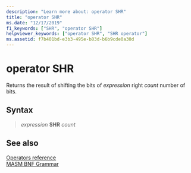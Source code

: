 ```yaml
---
description: "Learn more about: operator SHR"
title: "operator SHR"
ms.date: "12/17/2019"
f1_keywords: ["SHR", "operator SHR"]
helpviewer_keywords: ["operator SHR", "SHR operator"]
ms.assetid: f7b401bd-e3b3-495e-b83d-b6b9cde0a30d
---
```

# operator SHR

Returns the result of shifting the bits of *expression* right *count* number of bits.

## Syntax

> *expression* **SHR** *count*

## See also

[Operators reference](operators-reference.md)\
[MASM BNF Grammar](masm-bnf-grammar.md)
